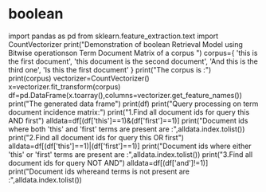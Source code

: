 # boolean
import pandas as pd
from sklearn.feature_extraction.text import CountVectorizer
print("Demonstration of boolean Retrieval Model using Bitwise operationson Term Document Matrix of a corpus ")
corpus={
    'this is the first document',
    'this document is the second document',
    'And this is the third one',
    'Is this the first document' 
    }
print("The corpus is :")  
print(corpus)
vectorizer=CountVectorizer()
x=vectorizer.fit_transform(corpus)
df=pd.DataFrame(x.toarray(),columns=vectorizer.get_feature_names())
print("The generated data frame")
print(df)
print("Query processing on term document incidence matrix:")
print("1.Find all document ids for query this AND first")
alldata=df[(df['this']==1)&(df['first']==1)]
print("Document ids where both 'this' and 'first' terms are present are :",alldata.index.tolist())
print("2.Find all document ids for query this OR first")
alldata=df[(df['this']==1)|(df['first']==1)]
print("Document ids where either 'this' or 'first' terms are present are :",alldata.index.tolist())
print("3.Find all document ids for query NOT AND")
alldata=df[(df['and']!=1)]
print("Document ids whereand terms is not present are :",alldata.index.tolist())

